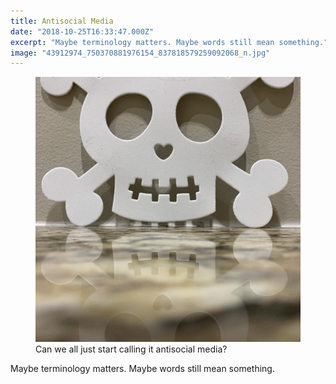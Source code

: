 ```yaml
---
title: Antisocial Media
date: "2018-10-25T16:33:47.000Z"
excerpt: "Maybe terminology matters. Maybe words still mean something."
image: "43912974_750370881976154_837818579259092068_n.jpg"
---
```


<figure class="mw408">
<img src="43912974_750370881976154_837818579259092068_n.jpg"
     alt="antisocial media" /><br />
<figcaption>
 Can we all just start calling it antisocial media?
</figcaption>
</figure>

Maybe terminology matters. Maybe words still mean something.
